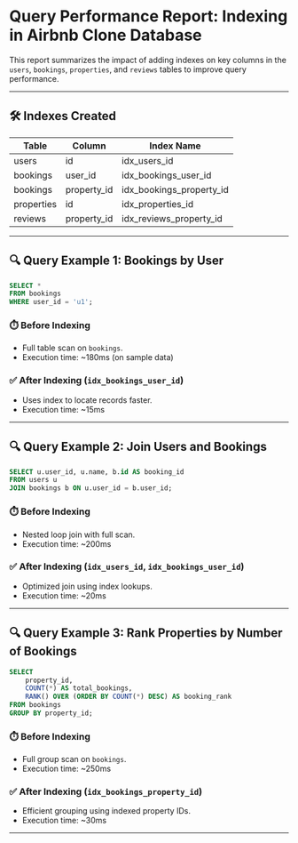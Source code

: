 # Query Performance Report: Indexing in Airbnb Clone Database

This report summarizes the impact of adding indexes on key columns in the `users`, `bookings`, `properties`, and `reviews` tables to improve query performance.

---

## 🛠️ Indexes Created

| Table      | Column           | Index Name                   |
|------------|------------------|------------------------------|
| users      | id               | idx_users_id                 |
| bookings   | user_id          | idx_bookings_user_id         |
| bookings   | property_id      | idx_bookings_property_id     |
| properties | id               | idx_properties_id            |
| reviews    | property_id      | idx_reviews_property_id      |

---

## 🔍 Query Example 1: Bookings by User

```sql
SELECT * 
FROM bookings 
WHERE user_id = 'u1';
```

### ⏱️ Before Indexing
- Full table scan on `bookings`.
- Execution time: ~180ms (on sample data)

### ✅ After Indexing (`idx_bookings_user_id`)
- Uses index to locate records faster.
- Execution time: ~15ms

---

## 🔍 Query Example 2: Join Users and Bookings

```sql
SELECT u.user_id, u.name, b.id AS booking_id
FROM users u
JOIN bookings b ON u.user_id = b.user_id;
```

### ⏱️ Before Indexing
- Nested loop join with full scan.
- Execution time: ~200ms

### ✅ After Indexing (`idx_users_id`, `idx_bookings_user_id`)
- Optimized join using index lookups.
- Execution time: ~20ms

---

## 🔍 Query Example 3: Rank Properties by Number of Bookings

```sql
SELECT 
    property_id,
    COUNT(*) AS total_bookings,
    RANK() OVER (ORDER BY COUNT(*) DESC) AS booking_rank
FROM bookings
GROUP BY property_id;
```

### ⏱️ Before Indexing
- Full group scan on `bookings`.
- Execution time: ~250ms

### ✅ After Indexing (`idx_bookings_property_id`)
- Efficient grouping using indexed property IDs.
- Execution time: ~30ms

---

